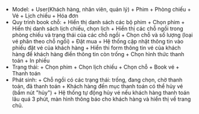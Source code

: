 - Model:
      + User(Khách hàng, nhân viên, quản lý)
      + Phim
      + Phòng chiếu
      + Vé
      + Lịch chiếu
      + Hóa đơn
- Quy trình book chỗ:
      + Hiển thị danh sách các bộ phim
      + Chọn phim
      + Hiển thị danh sách lịch chiếu, chọn lịch
      + Hiển thị các chỗ ngồi trong phòng chiếu và trạng thái của các chỗ ngồi
      + Chọn chỗ và số lượng (loại vé phân theo chỗ ngồi)
      + Đặt mua
      + Hệ thống cập nhật thông tin vào phiếu đặt vé của khách hàng
      + Hiển thi form thông tin vé của khách hàng để khách hàng điền thông tin còn trống
      + Chọn hình thức thanh toán
      + In phiếu 
- Trạng thái:
      + Chọn phim
      + Chọn lịch chiếu
      + Chọn chỗ
      + Book vé
      + Thanh toán
- Phát sinh:
      + Chỗ ngồi có các trạng thái: trống, đang chọn, chờ thanh toán, đã thanh toán
      + Khách hàng đến mục thanh toán có thể hủy vé (bấm nút "hủy")
      + Hệ thống tự động hủy vé nếu khách hàng thanh toán lâu quá 3 phút, màn hình thông báo cho khách hàng và hiển thị về trang chủ.